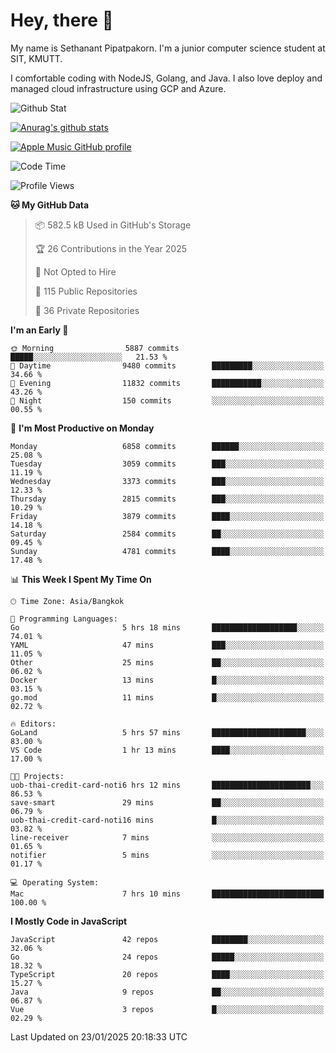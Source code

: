 # Hey, there 🙌
My name is Sethanant Pipatpakorn. I'm a junior computer science student at SIT, KMUTT.

I comfortable coding with NodeJS, Golang, and Java. I also love deploy and managed cloud infrastructure using GCP and Azure.

![Github Stat](https://github-profile-summary-cards.vercel.app/api/cards/profile-details?username=thetkpark&theme=dracula)

[![Anurag's github stats](https://github-readme-stats.vercel.app/api?username=thetkpark&count_private=true&show_icons=true&theme=tokyonight)](https://github.com/anuraghazra/github-readme-stats)

[![Apple Music GitHub profile](https://apple-music-github-profile.rayriffy.com/theme/light.svg?uid=000347.6120fcbefcb74cd59d65c108cc315787.1333)](https://github.com/rayriffy/apple-music-github-profile)

<!--START_SECTION:waka-->
![Code Time](http://img.shields.io/badge/Code%20Time-1%2C078%20hrs%204%20mins-blue)

![Profile Views](http://img.shields.io/badge/Profile%20Views-0-blue)

**🐱 My GitHub Data** 

> 📦 582.5 kB Used in GitHub's Storage 
 > 
> 🏆 26 Contributions in the Year 2025
 > 
> 🚫 Not Opted to Hire
 > 
> 📜 115 Public Repositories 
 > 
> 🔑 36 Private Repositories 
 > 
**I'm an Early 🐤** 

```text
🌞 Morning                5887 commits        █████░░░░░░░░░░░░░░░░░░░░   21.53 % 
🌆 Daytime                9480 commits        █████████░░░░░░░░░░░░░░░░   34.66 % 
🌃 Evening                11832 commits       ███████████░░░░░░░░░░░░░░   43.26 % 
🌙 Night                  150 commits         ░░░░░░░░░░░░░░░░░░░░░░░░░   00.55 % 
```
📅 **I'm Most Productive on Monday** 

```text
Monday                   6858 commits        ██████░░░░░░░░░░░░░░░░░░░   25.08 % 
Tuesday                  3059 commits        ███░░░░░░░░░░░░░░░░░░░░░░   11.19 % 
Wednesday                3373 commits        ███░░░░░░░░░░░░░░░░░░░░░░   12.33 % 
Thursday                 2815 commits        ███░░░░░░░░░░░░░░░░░░░░░░   10.29 % 
Friday                   3879 commits        ████░░░░░░░░░░░░░░░░░░░░░   14.18 % 
Saturday                 2584 commits        ██░░░░░░░░░░░░░░░░░░░░░░░   09.45 % 
Sunday                   4781 commits        ████░░░░░░░░░░░░░░░░░░░░░   17.48 % 
```


📊 **This Week I Spent My Time On** 

```text
🕑︎ Time Zone: Asia/Bangkok

💬 Programming Languages: 
Go                       5 hrs 18 mins       ███████████████████░░░░░░   74.01 % 
YAML                     47 mins             ███░░░░░░░░░░░░░░░░░░░░░░   11.05 % 
Other                    25 mins             ██░░░░░░░░░░░░░░░░░░░░░░░   06.02 % 
Docker                   13 mins             █░░░░░░░░░░░░░░░░░░░░░░░░   03.15 % 
go.mod                   11 mins             █░░░░░░░░░░░░░░░░░░░░░░░░   02.72 % 

🔥 Editors: 
GoLand                   5 hrs 57 mins       █████████████████████░░░░   83.00 % 
VS Code                  1 hr 13 mins        ████░░░░░░░░░░░░░░░░░░░░░   17.00 % 

🐱‍💻 Projects: 
uob-thai-credit-card-noti6 hrs 12 mins       ██████████████████████░░░   86.53 % 
save-smart               29 mins             ██░░░░░░░░░░░░░░░░░░░░░░░   06.79 % 
uob-thai-credit-card-noti16 mins             █░░░░░░░░░░░░░░░░░░░░░░░░   03.82 % 
line-receiver            7 mins              ░░░░░░░░░░░░░░░░░░░░░░░░░   01.65 % 
notifier                 5 mins              ░░░░░░░░░░░░░░░░░░░░░░░░░   01.17 % 

💻 Operating System: 
Mac                      7 hrs 10 mins       █████████████████████████   100.00 % 
```

**I Mostly Code in JavaScript** 

```text
JavaScript               42 repos            ████████░░░░░░░░░░░░░░░░░   32.06 % 
Go                       24 repos            █████░░░░░░░░░░░░░░░░░░░░   18.32 % 
TypeScript               20 repos            ████░░░░░░░░░░░░░░░░░░░░░   15.27 % 
Java                     9 repos             ██░░░░░░░░░░░░░░░░░░░░░░░   06.87 % 
Vue                      3 repos             █░░░░░░░░░░░░░░░░░░░░░░░░   02.29 % 
```




 Last Updated on 23/01/2025 20:18:33 UTC
<!--END_SECTION:waka-->
